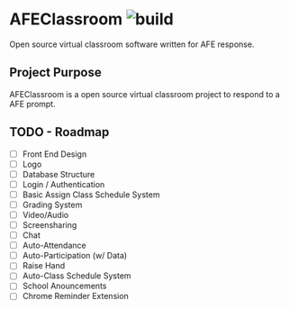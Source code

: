 # AFEClassroom ![build](https://img.shields.io/badge/build-passing-brightgreen.svg?style=flat)
Open source virtual classroom software written for AFE response.

## Project Purpose
AFEClassroom is a open source virtual classroom project to respond to a AFE prompt.

## TODO - Roadmap
- [ ] Front End Design
- [ ] Logo
- [ ] Database Structure
- [ ] Login / Authentication
- [ ] Basic Assign Class Schedule System
- [ ] Grading System
- [ ] Video/Audio
- [ ] Screensharing
- [ ] Chat
- [ ] Auto-Attendance  
- [ ] Auto-Participation (w/ Data)
- [ ] Raise Hand
- [ ] Auto-Class Schedule System
- [ ] School Anouncements 
- [ ] Chrome Reminder Extension
